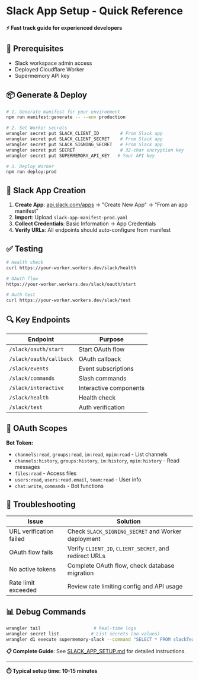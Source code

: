 # Slack App Setup - Quick Reference

**⚡ Fast track guide for experienced developers**

## 🚀 Prerequisites
- Slack workspace admin access
- Deployed Cloudflare Worker
- Supermemory API key

## 📦 Generate & Deploy

```bash
# 1. Generate manifest for your environment
npm run manifest:generate -- --env production

# 2. Set Worker secrets
wrangler secret put SLACK_CLIENT_ID        # From Slack app
wrangler secret put SLACK_CLIENT_SECRET    # From Slack app  
wrangler secret put SLACK_SIGNING_SECRET   # From Slack app
wrangler secret put SECRET                 # 32-char encryption key
wrangler secret put SUPERMEMORY_API_KEY   # Your API key

# 3. Deploy Worker
npm run deploy:prod
```

## 🔧 Slack App Creation

1. **Create App**: [api.slack.com/apps](https://api.slack.com/apps) → "Create New App" → "From an app manifest"
2. **Import**: Upload `slack-app-manifest-prod.yaml`
3. **Collect Credentials**: Basic Information → App Credentials
4. **Verify URLs**: All endpoints should auto-configure from manifest

## ✅ Testing

```bash
# Health check
curl https://your-worker.workers.dev/slack/health

# OAuth flow  
https://your-worker.workers.dev/slack/oauth/start

# Auth test
curl https://your-worker.workers.dev/slack/test
```

## 🔍 Key Endpoints

| Endpoint | Purpose |
|----------|---------|
| `/slack/oauth/start` | Start OAuth flow |
| `/slack/oauth/callback` | OAuth callback |
| `/slack/events` | Event subscriptions |
| `/slack/commands` | Slash commands |
| `/slack/interactive` | Interactive components |
| `/slack/health` | Health check |
| `/slack/test` | Auth verification |

## 🎯 OAuth Scopes

**Bot Token:**
- `channels:read`, `groups:read`, `im:read`, `mpim:read` - List channels
- `channels:history`, `groups:history`, `im:history`, `mpim:history` - Read messages  
- `files:read` - Access files
- `users:read`, `users:read.email`, `team:read` - User info
- `chat:write`, `commands` - Bot functions

## 🐞 Troubleshooting

| Issue | Solution |
|-------|----------|
| URL verification failed | Check `SLACK_SIGNING_SECRET` and Worker deployment |
| OAuth flow fails | Verify `CLIENT_ID`, `CLIENT_SECRET`, and redirect URLs |
| No active tokens | Complete OAuth flow, check database migration |
| Rate limit exceeded | Review rate limiting config and API usage |

## 📊 Debug Commands

```bash
wrangler tail                    # Real-time logs
wrangler secret list            # List secrets (no values)
wrangler d1 execute supermemory-slack --command "SELECT * FROM slackTeam;"
```

**📋 Complete Guide**: See [SLACK_APP_SETUP.md](SLACK_APP_SETUP.md) for detailed instructions.

---

**⏱️ Typical setup time: 10-15 minutes** 